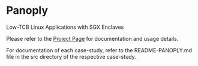# Panoply
Low-TCB Linux Applications with SGX Enclaves

Please refer to the [Project Page](https://shwetasshinde24.github.io/Panoply) for documentation and usage details.

For documentation of each case-study, refer to the README-PANOPLY.md file in the src directory of the respective case-study.
